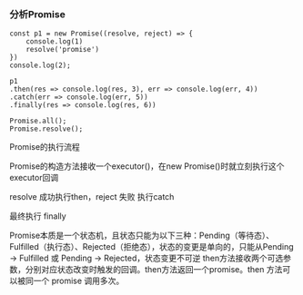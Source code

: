 ### 分析Promise

```
const p1 = new Promise((resolve, reject) => {
    console.log(1)
    resolve('promise')
})
console.log(2);

p1
.then(res => console.log(res, 3), err => console.log(err, 4))
.catch(err => console.log(err, 5))
.finally(res => console.log(res, 6))

Promise.all();
Promise.resolve();
```
Promise的执行流程

Promise的构造方法接收一个executor()，在new Promise()时就立刻执行这个executor回调

resolve 成功执行then，reject 失败 执行catch

最终执行 finally

Promise本质是一个状态机，且状态只能为以下三种：Pending（等待态）、Fulfilled（执行态）、Rejected（拒绝态），状态的变更是单向的，只能从Pending -> Fulfilled 或 Pending -> Rejected，状态变更不可逆
then方法接收两个可选参数，分别对应状态改变时触发的回调。then方法返回一个promise。then 方法可以被同一个 promise 调用多次。
